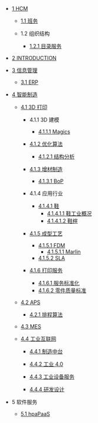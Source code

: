   - [1 HCM](/HCM/README.md)
    - [1.1 班务](/HCM/班务/README.md)
      
    - 1.2 组织结构
      - [1.2.1 目录服务](/HCM/组织结构/目录服务.md)
  - [2 INTRODUCTION](/INTRODUCTION.md)
  - [3 信息管理](/信息管理/README.md)
    - [3.1 ERP](/信息管理/ERP/README.md)
      
  - [4 智能制造](/智能制造/README.md)
    - [4.1 3D 打印](/智能制造/3D%20打印/README.md)
      - 4.1.1 3D 建模
        - [4.1.1.1 Magics](/智能制造/3D%20打印/3D%20建模/Magics/README.md)
          
      - [4.1.2 优化算法](/智能制造/3D%20打印/优化算法/README.md)
        - [4.1.2.1 结构分析](/智能制造/3D%20打印/优化算法/结构分析.md)
      - [4.1.3 增材制造](/智能制造/3D%20打印/增材制造/README.md)
        - [4.1.3.1 BoP](/智能制造/3D%20打印/增材制造/BoP.md)
      - 4.1.4 应用行业
        - [4.1.4.1 鞋](/智能制造/3D%20打印/应用行业/鞋/README.md)
          - [4.1.4.1.1 鞋工业概况](/智能制造/3D%20打印/应用行业/鞋/鞋工业概况.md)
          - [4.1.4.1.2 鞋楦](/智能制造/3D%20打印/应用行业/鞋/鞋楦.md)
      - [4.1.5 成型工艺](/智能制造/3D%20打印/成型工艺/README.md)
        - [4.1.5.1 FDM](/智能制造/3D%20打印/成型工艺/FDM/README.md)
          - [4.1.5.1.1 Marlin](/智能制造/3D%20打印/成型工艺/FDM/Marlin.md)
        - [4.1.5.2 SLA](/智能制造/3D%20打印/成型工艺/SLA/README.md)
          
      - [4.1.6 打印服务](/智能制造/3D%20打印/打印服务/README.md)
        - [4.1.6.1 服务标准化](/智能制造/3D%20打印/打印服务/服务标准化.md)
        - [4.1.6.2 零件质量标准](/智能制造/3D%20打印/打印服务/零件质量标准.md)
    - [4.2 APS](/智能制造/APS/README.md)
      - [4.2.1 排程算法](/智能制造/APS/排程算法.md)
    - [4.3 MES](/智能制造/MES/README.md)
      
    - [4.4 工业互联网](/智能制造/工业互联网/README.md)
      - [4.4.1 制造中台](/智能制造/工业互联网/制造中台/README.md)
        
      - [4.4.2 工业 4.0](/智能制造/工业互联网/工业%204.0/README.md)
        
      - [4.4.3 工业设备服务](/智能制造/工业互联网/工业设备服务/README.md)
        
      - [4.4.4 研发设计](/智能制造/工业互联网/研发设计/README.md)
        
  - 5 软件服务
    - [5.1 hpaPaaS](/软件服务/hpaPaaS/README.md)
      